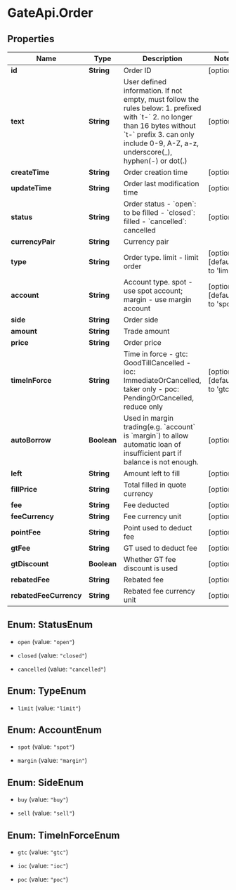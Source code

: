 # GateApi.Order

## Properties
Name | Type | Description | Notes
------------ | ------------- | ------------- | -------------
**id** | **String** | Order ID | [optional] 
**text** | **String** | User defined information. If not empty, must follow the rules below:  1. prefixed with &#x60;t-&#x60; 2. no longer than 16 bytes without &#x60;t-&#x60; prefix 3. can only include 0-9, A-Z, a-z, underscore(_), hyphen(-) or dot(.)  | [optional] 
**createTime** | **String** | Order creation time | [optional] 
**updateTime** | **String** | Order last modification time | [optional] 
**status** | **String** | Order status  - &#x60;open&#x60;: to be filled - &#x60;closed&#x60;: filled - &#x60;cancelled&#x60;: cancelled | [optional] 
**currencyPair** | **String** | Currency pair | 
**type** | **String** | Order type. limit - limit order | [optional] [default to &#39;limit&#39;]
**account** | **String** | Account type. spot - use spot account; margin - use margin account | [optional] [default to &#39;spot&#39;]
**side** | **String** | Order side | 
**amount** | **String** | Trade amount | 
**price** | **String** | Order price | 
**timeInForce** | **String** | Time in force  - gtc: GoodTillCancelled - ioc: ImmediateOrCancelled, taker only - poc: PendingOrCancelled, reduce only | [optional] [default to &#39;gtc&#39;]
**autoBorrow** | **Boolean** | Used in margin trading(e.g. &#x60;account&#x60; is &#x60;margin&#x60;) to allow automatic loan of insufficient part if balance is not enough. | [optional] 
**left** | **String** | Amount left to fill | [optional] 
**fillPrice** | **String** | Total filled in quote currency | [optional] 
**fee** | **String** | Fee deducted | [optional] 
**feeCurrency** | **String** | Fee currency unit | [optional] 
**pointFee** | **String** | Point used to deduct fee | [optional] 
**gtFee** | **String** | GT used to deduct fee | [optional] 
**gtDiscount** | **Boolean** | Whether GT fee discount is used | [optional] 
**rebatedFee** | **String** | Rebated fee | [optional] 
**rebatedFeeCurrency** | **String** | Rebated fee currency unit | [optional] 


<a name="StatusEnum"></a>
## Enum: StatusEnum


* `open` (value: `"open"`)

* `closed` (value: `"closed"`)

* `cancelled` (value: `"cancelled"`)




<a name="TypeEnum"></a>
## Enum: TypeEnum


* `limit` (value: `"limit"`)




<a name="AccountEnum"></a>
## Enum: AccountEnum


* `spot` (value: `"spot"`)

* `margin` (value: `"margin"`)




<a name="SideEnum"></a>
## Enum: SideEnum


* `buy` (value: `"buy"`)

* `sell` (value: `"sell"`)




<a name="TimeInForceEnum"></a>
## Enum: TimeInForceEnum


* `gtc` (value: `"gtc"`)

* `ioc` (value: `"ioc"`)

* `poc` (value: `"poc"`)




